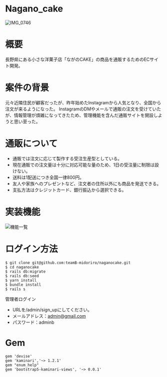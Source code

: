 # Nagano_cake
![IMG_0746](https://github.com/teamB-midoriro/naganocake/assets/158440003/f70ebcab-111a-4109-8b36-c54760b110a6)
# 概要
長野県にある小さな洋菓子店「ながのCAKE」の商品を通販するためのECサイト開発。

# 案件の背景
元々近隣住民が顧客だったが、昨年始めたInstagramから人気となり、全国から注文が来るようになった。
InstagramのDMやメールで通販の注文を受けていたが、情報管理が煩雑になってきたため、管理機能を含んだ通販サイトを開設しようと思い至った。

# 通販について
* 通販では注文に応じて製作する受注生産型としている。
* 現在通販での注文量は十分に対応可能な量のため、1日の受注量に制限は設けない。
* 送料は1配送につき全国一律800円。
* 友人や家族へのプレゼントなど、注文者の住所以外にも商品を発送できる。
* 支払方法はクレジットカード、銀行振込から選択できる。

# 実装機能
![機能一覧](https://github.com/teamB-midoriro/naganocake/assets/158440003/59ca8221-d4c9-4341-9b35-a4dc42e59add)

# ログイン方法
````
$ git clone git@github.com:teamB-midoriro/naganocake.git
$ cd naganocake
$ rails db:migrate
$ rails db:seed
$ yarn install
$ bundle install
$ rails s
````
管理者ログイン
* URLを/admin/sign_upにしてください。
* メールアドレス：admin@gmail.com
* パスワード：adminb

# Gem
````
gem 'devise'
gem 'kaminari','~> 1.2.1'
gem "enum_help"
gem 'bootstrap5-kaminari-views', '~> 0.0.1'
````
